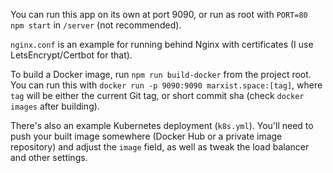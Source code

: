 You can run this app on its own at port 9090, or run as root with `PORT=80 npm
start` in `/server` (not recommended).

`nginx.conf` is an example for running behind Nginx with certificates (I use
LetsEncrypt/Certbot for that).

To build a Docker image, run `npm run build-docker` from the project root. You
can run this with `docker run -p 9090:9090 marxist.space:[tag]`, where `tag`
will be either the current Git tag, or short commit sha (check `docker images`
after building).

There's also an example Kubernetes deployment (`k8s.yml`). You'll need to
push your built image somewhere (Docker Hub or a private image repository)
and adjust the `image` field, as well as tweak the load balancer and other
settings.
